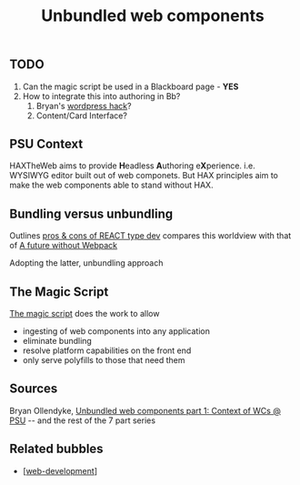 ﻿---
backlinks:
- title: How to Develop Web Components
  url: /sense/how-to-develop-web-components.html
- title: My First LitElement Web Component
  url: /sense/Web-development/my-first-litelement-web-component.html
- title: Web development
  url: /sense/Web-development/web-development.html
title: Unbundled web components
---
## TODO

1. Can the magic script be used in a Blackboard page - **YES**
2. How to integrate this into authoring in Bb?
   1. Bryan's [wordpress hack](https://t.co/LJAGiHU1AZ?amp=1)?
   2. Content/Card Interface?

## PSU Context

HAXTheWeb aims to provide **H**eadless **A**uthoring e**X**perience. i.e. WYSIWYG editor built out of web componets. But HAX principles aim to make the web components able to stand without HAX.

## Bundling versus unbundling

Outlines [pros & cons of REACT type dev](https://dev.to/btopro/unbundled-web-components-part-2-bundling-vs-unbundled-movements-597i) compares this worldview with that of [A future without Webpack](https://www.pika.dev/blog/pika-web-a-future-without-webpack)

Adopting the latter, unbundling approach

## The Magic Script

[The magic script](https://github.com/elmsln/unbundled-webcomponents) does the work to allow

- ingesting of web components into any application
- eliminate bundling
- resolve platform capabilities on the front end
- only serve polyfills to those that need them

## Sources

Bryan Ollendyke, [Unbundled web components part 1: Context of WCs @ PSU](https://dev.to/btopro/part-1-how-penn-state-unbundles-web-components-for-cdn-deployments-20di) -- and the rest of the 7 part series

## Related bubbles

- [[web-development]]


[//begin]: # "Autogenerated link references for markdown compatibility"
[web-development]: web-development "Web development"
[//end]: # "Autogenerated link references"